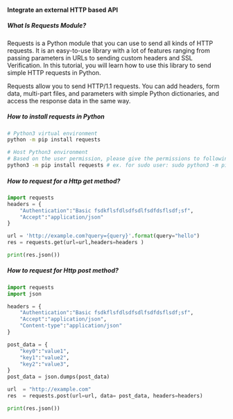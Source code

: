 #### Integrate an external HTTP based API

##### What Is Requests Module?
Requests is a Python module that you can use to send all kinds of HTTP requests. It is an easy-to-use library with a lot of features ranging from passing parameters in URLs to sending custom headers and SSL Verification. In this tutorial, you will learn how to use this library to send simple HTTP requests in Python.

Requests allow you to send HTTP/1.1 requests. You can add headers, form data, multi-part files, and parameters with simple Python dictionaries, and access the response data in the same way.

##### How to install requests in Python
```bash
# Python3 virtual environment
python -m pip install requests

# Host Python3 environment
# Based on the user permission, please give the permissions to following command
python3 -m pip install requests # ex. for sudo user: sudo python3 -m pip isntall requests 

```

##### How to request for a Http get method?
```python
import requests
headers = {
    "Authentication":"Basic fsdkflsfdlsdfsdlfsdfdsflsdf;sf",
    "Accept":"application/json"
}

url = 'http://example.com?query={query}'.format(query="hello")
res = requests.get(url=url,headers=headers )

print(res.json())
```


##### How to request for Http post method?
```python
import requests
import json

headers = {
    "Authentication":"Basic fsdkflsfdlsdfsdlfsdfdsflsdf;sf",
    "Accept":"application/json",
    "Content-type":"application/json"
}

post_data = {
    "key0":"value1",
    "key1":"value2",
    "key2":"value3",
}
post_data = json.dumps(post_data)

url  = "http://example.com"
res  = requests.post(url=url, data= post_data, headers=headers)

print(res.json())

```

